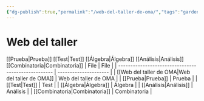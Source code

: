 ```yaml
---
{"dg-publish":true,"permalink":"/web-del-taller-de-oma/","tags":"gardenEntry"}
---
```


# Web del taller
[[Prueba\|Prueba]]
[[Test\|Test]]
[[Álgebra\|Álgebra]]
[[Análisis\|Análisis]]
[[Combinatoria\|Combinatoria]]
| File                                                | File                  |
| --------------------------------------------------- | --------------------- |
| [[Web del taller de OMA\|Web del taller de OMA]] | Web del taller de OMA |
| [[Prueba\|Prueba]]                               | Prueba                |
| [[Test\|Test]]                                   | Test                  |
| [[Álgebra\|Álgebra]]                             | Álgebra               |
| [[Análisis\|Análisis]]                           | Análisis              |
| [[Combinatoria\|Combinatoria]]                   | Combinatoria          |
